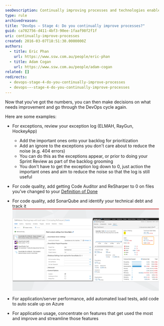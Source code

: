 ```yaml
---
seoDescription: Continually improving processes and technologies enables efficient DevOps practices and enhanced software quality through continuous learning and iteration.
type: rule
archivedreason:
title: "DevOps – Stage 4: Do you continually improve processes?"
guid: ca702756-d411-4bf3-90ee-1faaf98f2f1f
uri: continually-improve-processes
created: 2016-03-07T18:51:30.0000000Z
authors:
  - title: Eric Phan
    url: https://www.ssw.com.au/people/eric-phan
  - title: Adam Cogan
    url: https://www.ssw.com.au/people/adam-cogan
related: []
redirects:
  - devops-stage-4-do-you-continually-improve-processes
  - devops-–-stage-4-do-you-continually-improve-processes
---
```


Now that you’ve got the numbers, you can then make decisions on what needs improvement and go through the DevOps cycle again.

Here are some examples:

<!--endintro-->

- For exceptions, review your exception log (ELMAH, RayGun, HockeyApp)

  - Add the important ones onto your backlog for prioritization
  - Add an ignore to the exceptions you don't care about to reduce the noise (e.g. 404 errors)
  - You can do this as the exceptions appear, or prior to doing your Sprint Review as part of the backlog grooming
  - You don't have to get the exception log down to 0, just action the important ones and aim to reduce the noise so that the log is still useful

- For code quality, add getting Code Auditor and ReSharper to 0 on files you’ve changed to your [Definition of Done](/definition-of-done)

- For code quality, add SonarQube and identify your technical debt and track it
  ![](improve-processes.png)

- For application/server performance, add automated load tests, add code to auto scale up on Azure

- For application usage, concentrate on features that get used the most and improve and streamline those features
